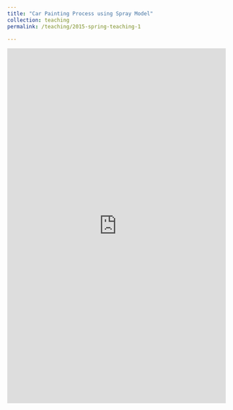 ```yaml
---
title: "Car Painting Process using Spray Model"
collection: teaching
permalink: /teaching/2015-spring-teaching-1

---
```


<iframe src="https://www.linkedin.com/embed/feed/update/urn:li:share:7048560375134359552" height="820" width="504" frameborder="0" allowfullscreen="" title="Embedded post"></iframe>
